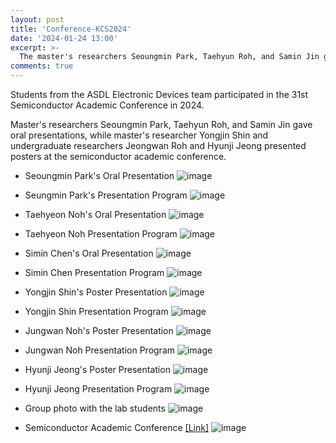 ```yaml
---
layout: post
title: 'Conference-KCS2024'
date: '2024-01-24 13:00'
excerpt: >-
  The master's researchers Seoungmin Park, Taehyun Roh, and Samin Jin gave oral presentations, while master's researcher Yongjin Shin and undergraduate researchers Jeongwan Roh and Hyunji Jeong presented posters at the semiconductor academic conference. 
comments: true
---
```


Students from the ASDL Electronic Devices team participated in the 31st Semiconductor Academic Conference in 2024.

Master's researchers Seoungmin Park, Taehyun Roh, and Samin Jin gave oral presentations, while master's researcher Yongjin Shin and undergraduate researchers Jeongwan Roh and Hyunji Jeong presented posters at the semiconductor academic conference.

- Seoungmin Park's Oral Presentation
![image](https://github.com/yh2424/yh2424.github.io/assets/80964488/861e63a8-54a2-41e9-a77c-950d928651c3)


- Seungmin Park's Presentation Program
![image](https://github.com/yh2424/yh2424.github.io/assets/80964488/edab8eee-c682-4b60-bf6c-86ebd006cc97)


- Taehyeon Noh's Oral Presentation
![image](https://github.com/yh2424/yh2424.github.io/assets/80964488/f0e6ea46-d443-40cb-9d23-c8687a1a26b9)


- Taehyeon Noh Presentation Program
![image](https://github.com/yh2424/yh2424.github.io/assets/80964488/92561daf-99e1-438c-8773-93cc5321b1f6)

- Simin Chen's Oral Presentation
![image](https://github.com/yh2424/yh2424.github.io/assets/80964488/45fa2be7-a71d-472e-94c2-5531d8b79725)


- Simin Chen Presentation Program
![image](https://github.com/yh2424/yh2424.github.io/assets/80964488/642e74f4-d1c7-4495-a628-5bc902ded06f)

- Yongjin Shin's Poster Presentation
![image](https://github.com/yh2424/yh2424.github.io/assets/80964488/71d9d5d7-a06b-4d52-a500-f92f39e20b42)


- Yongjin Shin Presentation Program
![image](https://github.com/yh2424/yh2424.github.io/assets/80964488/5d7e7cca-9b9b-422d-ae05-a99c7f01c0a0)

- Jungwan Noh's Poster Presentation
![image](https://github.com/yh2424/yh2424.github.io/assets/80964488/1a7e1a54-871a-40d1-ae55-94993c49a926)


- Jungwan Noh Presentation Program
![image](https://github.com/yh2424/yh2424.github.io/assets/80964488/4cdb58c4-f880-4392-ba41-e3c0d51b6c0f)

- Hyunji Jeong's Poster Presentation
![image](https://github.com/yh2424/yh2424.github.io/assets/80964488/93a8bb92-205c-4154-805b-8c4727a0f8bb)


- Hyunji Jeong Presentation Program
![image](https://github.com/yh2424/yh2424.github.io/assets/80964488/cd27d0c6-9f7f-4bda-986f-18337f3cd47e)

- Group photo with the lab students
![image](https://github.com/yh2424/yh2424.github.io/assets/80964488/cf588098-4420-46cb-90c8-8fe657ac5b58)


- Semiconductor Academic Conference [[Link]](http://kcs.cosar.or.kr/2024/index.jsp)
![image](https://github.com/yh2424/yh2424.github.io/assets/80964488/30cd74a4-4335-431e-a6ae-724933e4e9cb)


